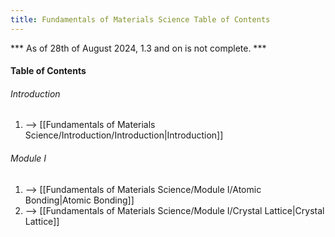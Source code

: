 ```yaml
---
title: Fundamentals of Materials Science Table of Contents
---
```


*** As of 28th of August 2024, 1.3 and on is not complete. ***

#### Table of Contents
###### Introduction
1. --> [[Fundamentals of Materials Science/Introduction/Introduction|Introduction]]
###### Module I
1. --> [[Fundamentals of Materials Science/Module I/Atomic Bonding|Atomic Bonding]]
2. --> [[Fundamentals of Materials Science/Module I/Crystal Lattice|Crystal Lattice]]
